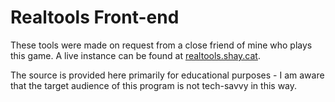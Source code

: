 # Realtools Front-end

These tools were made on request from a close friend of mine who plays this game. A live instance can be found at [realtools.shay.cat](https://realtools.shay.cat).

The source is provided here primarily for educational purposes - I am aware that the target audience of this program is not tech-savvy in this way.
